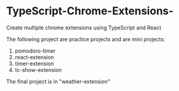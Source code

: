 # TypeScript-Chrome-Extensions-
Create multiple chrome extensions using TypeScript and React

The following project are practice projects and are mini projects:

1. pomodoro-timer
2. react-extension
3. timer-extension
4. tc-show-extension

The final project is in "weather-extension"